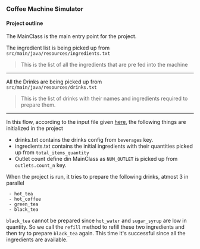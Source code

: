 ### Coffee Machine Simulator

#### Project outline

The MainClass is the main entry point for the project.

The ingredient list is being picked up from `src/main/java/resources/ingredients.txt`

>This is the list of all the ingredients that are pre fed into the machine
------
 All the Drinks are being picked up from `src/main/java/resources/drinks.txt`

>This is the list of drinks with their names and ingredients required to prepare them.

-----------

In this flow, according to the input file given [here](https://www.npoint.io/docs/e8cd5a9bbd1331de326a), the following things are initialized in the project

- drinks.txt contains the drinks config from `beverages` key.
- ingredients.txt contains the initial ingredients with their quantities picked up from `total_items_quantity`
- Outlet count define din MainClass as `NUM_OUTLET` is picked up from `outlets.count_n` key.


When the project is run, it tries to prepare the following drinks, atmost 3 in parallel

```
 - hot_tea
 - hot_coffee
 - green_tea
 - black_tea
 ```

`black_tea` cannot be prepared since `hot_water` and `sugar_syrup` are low in quantity. So we call the `refill` method to refill these two ingredients and then try to prepare `black_tea` again. This time it's successful since all the ingredients are available.